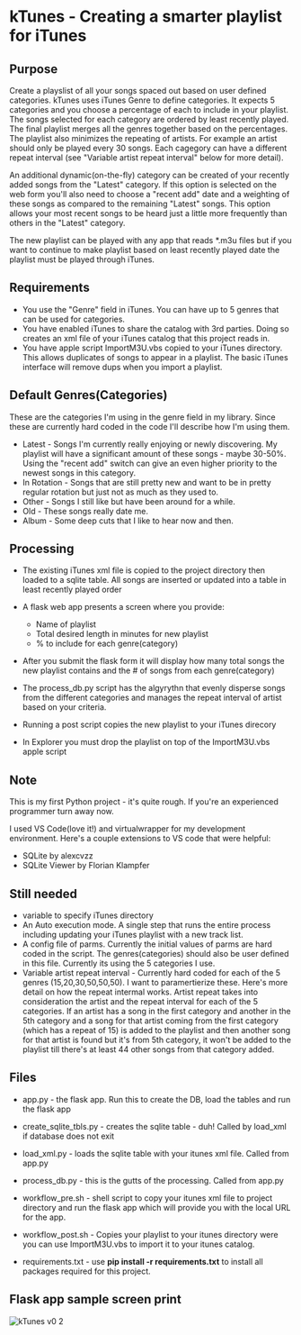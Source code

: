 # kTunes - Creating a smarter playlist for iTunes

## Purpose

Create a playslist of all your songs spaced out based on user defined categories. kTunes uses iTunes Genre to define categories.
It expects 5 categories and you choose a percentage of each to include in your playlist. The songs selected for each category are ordered by least recently played. The final playlist merges all the genres together based on the percentages. The playlist also minimizes the repeating of artists. For example an artist should only be played every 30 songs. Each cagegory can have a different repeat interval (see "Variable artist repeat interval" below for more detail). 

An additional dynamic(on-the-fly) category can be created of your recently added songs from the "Latest" category.  If this option is selected on the web form you'll also need to choose a "recent add" date and a weighting of these songs as compared to the remaining "Latest" songs. This option allows your most recent songs to be heard just a little more frequently than others in the "Latest" category.

The new playlist can be played with any app that reads *.m3u files but if you want to continue to make playlist based on least recently played date the playlist must be played through iTunes.

## Requirements
- You use the "Genre" field in iTunes. You can have up to 5 genres that can be used for categories.
- You have enabled iTunes to share the catalog with 3rd parties. Doing so creates an xml file of your iTunes catalog that this project reads in.
- You have apple script ImportM3U.vbs copied to your iTunes directory. This allows duplicates of songs to appear in a playlist. The basic iTunes interface will remove dups when you import a playlist.

## Default Genres(Categories)
These are the categories I'm using in the genre field in my library. Since these are currently hard coded in the code I'll describe how I'm using them.
- Latest - Songs I'm currently really enjoying or newly discovering. My playlist will have a significant amount of these songs - maybe 30-50%. Using the "recent add" switch can give an even higher priority to the newest songs in this category.
- In Rotation - Songs that are still pretty new and want to be in pretty regular rotation but just not as much as they used to.
- Other - Songs I still like but have been around for a while.
- Old - These songs really date me.
- Album - Some deep cuts that I like to hear now and then.

## Processing
- The existing iTunes xml file is copied to the project directory then loaded to a sqlite table. All songs are inserted or updated into a table in least recently played order
- A flask web app presents a screen where you provide:
  - Name of playlist
  - Total desired length in minutes for new playlist
  - % to include for each genre(category)

- After you submit the flask form it will display how many total songs the new playlist contains and the # of songs from each genre(category)
- The process_db.py script has the algyrythn that evenly disperse songs from the different categories and manages the repeat interval of artist based on your criteria.
- Running a post script copies the new playlist to your iTunes direcory
- In Explorer you must drop the playlist on top of the ImportM3U.vbs apple script

## Note
This is my first Python project - it's quite rough. If you're an experienced programmer turn away now. 

I used VS Code(love it!) and virtualwrapper for my development environment.
Here's a couple extensions to VS code that were helpful:
- SQLite by alexcvzz
- SQLite Viewer by Florian Klampfer

## Still needed
- variable to specify iTunes directory
- An Auto execution mode. A single step that runs the entire process including updating your iTunes playlist with a new track list.
- A config file of parms. Currently the initial values of parms are hard coded in the script. The genres(categories) should also be user defined in this file. Currently its using the 5 categories I use. 
- Variable artist repeat interval - Currently hard coded for each of the 5 genres (15,20,30,50,50,50). I want to paramertierize these. Here's more detail on how the repeat intermal works. Artist repeat takes into consideration the artist and the repeat interval for each of the 5 categories. If an artist has a song in the first category and another in the 5th category and a song for that artist coming from the first category (which has a repeat of 15) is added to the playlist and then another song for that artist is found but it's from 5th category, it won't be added to the playlist till there's at least 44 other songs from that category added.

##  Files
- app.py - the flask app. Run this to create the DB, load the tables and run the flask app
- create_sqlite_tbls.py - creates the sqlite table - duh! Called by load_xml if database does not exit
- load_xml.py - loads the sqlite table with your itunes xml file. Called from app.py
- process_db.py - this is the gutts of the processing. Called from app.py

- workflow_pre.sh - shell script to copy your itunes xml file to project directory and run the flask app which will provide you with the local URL for the app.
- workflow_post.sh - Copies your playlist to your itunes directory were you can use ImportM3U.vbs to import it to your itunes catalog.

- requirements.txt - use **pip install -r requirements.txt** to install all packages required for this project.

## Flask app sample screen print
![kTunes v0 2](https://user-images.githubusercontent.com/107451552/214996103-66aac49f-fd82-4805-b94d-59b4182f977d.png)

